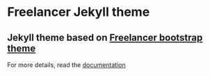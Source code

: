 Freelancer Jekyll theme  
=========================

Jekyll theme based on [Freelancer bootstrap theme ](http://startbootstrap.com/template-overviews/freelancer/)
---------
For more details, read the [documentation](http://jekyllrb.com/)
